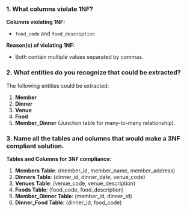 ### 1. What columns violate 1NF?
**Columns violating 1NF:**
- `food_code` and `food_description`

**Reason(s) of violating 1NF:**
- Both contain multiple values separated by commas.

### 2. What entities do you recognize that could be extracted?
The following entities could be extracted:
1. **Member**
2. **Dinner**
3. **Venue**
4. **Food**
5. **Member_Dinner** (Junction table for many-to-many relationship).

### 3. Name all the tables and columns that would make a 3NF compliant solution.
**Tables and Columns for 3NF compliance:**

1. **Members Table**: (member_id, member_name, member_address)
2. **Dinners Table**: (dinner_id, dinner_date, venue_code)
3. **Venues Table**: (venue_code, venue_description)
4. **Foods Table**: (food_code, food_description)
5. **Member_Dinner Table**: (member_id, dinner_id) 
6. **Dinner_Food Table**: (dinner_id, food_code) 